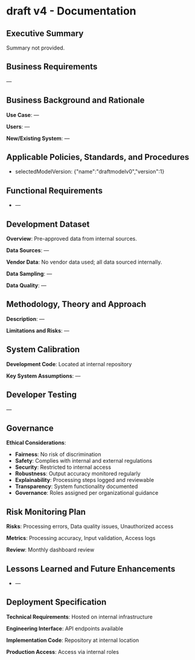 # draft v4 - Documentation

## Executive Summary
Summary not provided.

## Business Requirements
—

## Business Background and Rationale
**Use Case**: —

**Users**: —

**New/Existing System**: —

## Applicable Policies, Standards, and Procedures
- selectedModelVersion: {"name":"draftmodelv0","version":1}

## Functional Requirements
- —

## Development Dataset
**Overview**: Pre-approved data from internal sources.

**Data Sources**: —

**Vendor Data**: No vendor data used; all data sourced internally.

**Data Sampling**: —

**Data Quality**: —

## Methodology, Theory and Approach
**Description**: —

**Limitations and Risks**: —

## System Calibration
**Development Code**: Located at internal repository

**Key System Assumptions**: —

## Developer Testing
—

## Governance
**Ethical Considerations**:
- **Fairness**: No risk of discrimination
- **Safety**: Complies with internal and external regulations
- **Security**: Restricted to internal access
- **Robustness**: Output accuracy monitored regularly
- **Explainability**: Processing steps logged and reviewable
- **Transparency**: System functionality documented
- **Governance**: Roles assigned per organizational guidance

## Risk Monitoring Plan
**Risks**: Processing errors, Data quality issues, Unauthorized access

**Metrics**: Processing accuracy, Input validation, Access logs

**Review**: Monthly dashboard review

## Lessons Learned and Future Enhancements
- —

## Deployment Specification
**Technical Requirements**: Hosted on internal infrastructure

**Engineering Interface**: API endpoints available

**Implementation Code**: Repository at internal location

**Production Access**: Access via internal roles
